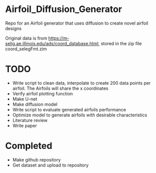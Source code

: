 # Airfoil_Diffusion_Generator

Repo for an Airfoil generator that uses diffusion to create novel airfoil designs

Original data is from https://m-selig.ae.illinois.edu/ads/coord_database.html, stored in the zip file coord_selegFmt.zim

# TODO
- Write script to clean data, interpolate to create 200 data points per airfoil. The Airfoils will share the x coordinates
- Verify airfoil plotting function
- Make U-net
- Make diffusion model
- Write script to evaluate generated airfoils performance
- Optimize model to generate airfoils with desirable characteristics
- Literature review
- Write paper

# Completed
- Make github repository
- Get dataset and upload to repository
